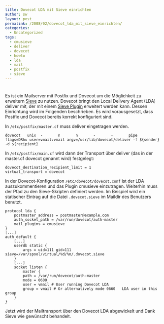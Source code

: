 ```yaml
---
title: Dovecot LDA mit Sieve einrichten
author: sw
layout: post
permalink: /2008/02/dovecot_lda_mit_sieve_einrichten/
categories:
  - Uncategorized
tags:
  - cmusieve
  - deliver
  - dovecot
  - howto
  - lda
  - mail
  - postfix
  - sieve
---
```

# 

Es ist ein Mailserver mit Postfix und Dovecot um die Möglichkeit zu erweitern [Sieve][1] zu nutzen. Dovecot bringt den Local Delivery Agent (LDA) deliver mit, der mit einem [Sieve Plugin][2] erweitert werden kann. Dessen Einrichtung wird im Folgenden beschrieben. Es wird vorausgesetzt, dass Postfix und Dovecot bereits korrekt konfiguriert sind.

 [1]: http://www.ietf.org/html.charters/sieve-charter.html
 [2]: http://wiki.dovecot.org/LDA/Sieve

In `/etc/postfix/master.cf` muss deliver eingetragen werden.

    dovecot   unix  -       n       n       -       -       pipe
    flags=DRhu user=vmail:vmail argv=/usr/lib/dovecot/deliver -f ${sender} -d ${recipient}

In `/etc/postfix/main.cf` wird dann der Transport über deliver (das in der master.cf dovecot genannt wird) festgelegt:

    dovecot_destination_recipient_limit = 1
    virtual_transport = dovecot

In der Dovecot-Konfiguration `/etc/dovecot/dovecot.conf` ist der LDA auszukommentieren und das Plugin cmusieve einzutragen. Weiterhin muss der Pfad zu den Sieve-Skripten definiert werden. Im Beispiel wird ein statischer Eintrag auf die Datei `.dovecot.sieve` im Maildir des Benutzers benutzt.

    protocol lda {
        postmaster_address = postmaster@example.com
        auth_socket_path = /var/run/dovecot/auth-master
        mail_plugins = cmusieve
    }
    [...]
    auth default {
        [...]
        userdb static {
            args = uid=111 gid=111 sieve=/var/spool/virtual/%d/%n/.dovecot.sieve
        }
        [...]
        socket listen {
            master {
            path = /var/run/dovecot/auth-master
            mode = 0600
            user = vmail # User running Dovecot LDA
            group = vmail # Or alternatively mode 0660   LDA user in this group
        }
    }

Jetzt wird der Mailtransport über den Dovecot LDA abgewickelt und Dank Sieve wie gewünscht behandelt.
